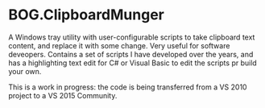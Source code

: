 # BOG.ClipboardMunger
A Windows tray utility with user-configurable scripts to take clipboard text content, and replace it with some change.  Very useful for software deveopers.  Contains a set of scripts I have developed over the years, and has a highlighting text edit for C# or Visual Basic to edit the scripts pr build your own.

This is a work in progress: the code is being transferred from a VS 2010 project to a VS 2015 Community.
